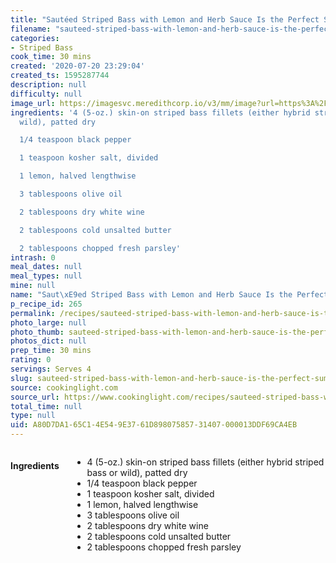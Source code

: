 ```yaml
---
title: "Sautéed Striped Bass with Lemon and Herb Sauce Is the Perfect Summer Dinner"
filename: "sauteed-striped-bass-with-lemon-and-herb-sauce-is-the-perfect-summer-dinner"
categories:
- Striped Bass
cook_time: 30 mins
created: '2020-07-20 23:29:04'
created_ts: 1595287744
description: null
difficulty: null
image_url: https://imagesvc.meredithcorp.io/v3/mm/image?url=https%3A%2F%2Fimg1.cookinglight.timeinc.net%2Fsites%2Fdefault%2Ffiles%2Fstyles%2Fmedium_2x%2Fpublic%2F1526940931%2Fsauteed-striped-bass-with-lemon-and-herb-sauce-1807-p59.jpg%3Fitok%3DwNncF5Ya&w=400&c=sc&poi=face&q=85
ingredients: '4 (5-oz.) skin-on striped bass fillets (either hybrid striped bass or
  wild), patted dry

  1/4 teaspoon black pepper

  1 teaspoon kosher salt, divided

  1 lemon, halved lengthwise

  3 tablespoons olive oil

  2 tablespoons dry white wine

  2 tablespoons cold unsalted butter

  2 tablespoons chopped fresh parsley'
intrash: 0
meal_dates: null
meal_types: null
mine: null
name: "Saut\xE9ed Striped Bass with Lemon and Herb Sauce Is the Perfect Summer Dinner"
p_recipe_id: 265
permalink: /recipes/sauteed-striped-bass-with-lemon-and-herb-sauce-is-the-perfect-summer-dinner
photo_large: null
photo_thumb: sauteed-striped-bass-with-lemon-and-herb-sauce-is-the-perfect-summer-dinner-thumb.jpg
photos_dict: null
prep_time: 30 mins
rating: 0
servings: Serves 4
slug: sauteed-striped-bass-with-lemon-and-herb-sauce-is-the-perfect-summer-dinner
source: cookinglight.com
source_url: https://www.cookinglight.com/recipes/sauteed-striped-bass-with-lemon-and-herb-sauce
total_time: null
type: null
uid: A80D7DA1-65C1-4E54-9E37-61D898075857-31407-000013DDF69CA4EB
---
```

<div class="large-8 medium-7 columns" id="writeup">	</div><!-- #writeup -->
</div><!-- #row-one -->
<div class="row" id="row-two">	<div class="medium-4 small-5 columns" id="ingredients"><h4>Ingredients</h4><div class="box box-ingredients content"><ul>
<li>4 (5-oz.) skin-on striped bass fillets (either hybrid striped bass or wild), patted dry</li>
<li>1/4 teaspoon black pepper</li>
<li>1 teaspoon kosher salt, divided</li>
<li>1 lemon, halved lengthwise</li>
<li>3 tablespoons olive oil</li>
<li>2 tablespoons dry white wine</li>
<li>2 tablespoons cold unsalted butter</li>
<li>2 tablespoons chopped fresh parsley</li>
</ul>
</div>	</div>	<div class="medium-6 small-7 columns" id="directions">	</div>
